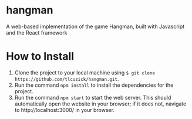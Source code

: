# hangman
A web-based implementation of the game Hangman, built with Javascript and the React framework

# How to Install

1. Clone the project to your local machine using `$ git clone https://github.com/tlcuzick/hangman.git`.
2. Run the command `npm install` to install the dependencies for the project.
3. Run the command `npm start` to start the web server. This should automatically open the website in your browser; if it does not, navigate to http://localhost:3000/ in your browser.
